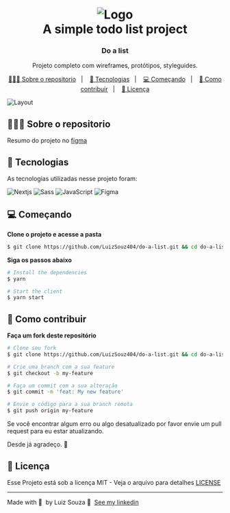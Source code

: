 <h1 align="center">
	<img alt="Logo" src="https://user-images.githubusercontent.com/79121809/147282904-e29a5c46-68bf-445a-9579-26f501ca5d9e.png" />
  <br>
  A simple todo list project
</h1>

<h3 align="center">
  Do a list
</h3>

<p align="center">Projeto completo com wireframes, protótipos, styleguides.</p>

<p align="center">
  <a href="#-sobre-o-repositorio">👨🏻‍💻 Sobre o repositorio</a>&nbsp;&nbsp;&nbsp;|&nbsp;&nbsp;&nbsp;
  <a href="#-tecnologias">🚀 Tecnologias</a>&nbsp;&nbsp;&nbsp;|&nbsp;&nbsp;&nbsp;
  <a href="#-começando">💻 Começando</a>&nbsp;&nbsp;&nbsp;|&nbsp;&nbsp;&nbsp;
  <a href="#-como-contribuir">🤔 Como contribuir</a>&nbsp;&nbsp;&nbsp;|&nbsp;&nbsp;&nbsp;
  <a href="#-licença">📝 Licença</a>
</p>

<img alt="Layout" src="https://user-images.githubusercontent.com/79121809/147284589-c36e70b1-c2fe-4298-a483-341baa97fd05.gif">

## 👨🏻‍💻 Sobre o repositorio

Resumo do projeto no [figma](https://www.figma.com/file/3AYA8xKfw3XJqQT6lyZmOX/Do-a-list?node-id=2%3A2)

## 🚀 Tecnologias

As tecnologias utilizadas nesse projeto foram:

![Nextjs](https://img.shields.io/badge/next.js-000000?style=for-the-badge&logo=nextdotjs&logoColor=white)
![Sass](https://img.shields.io/badge/Sass-CC6699?style=for-the-badge&logo=sass&logoColor=white)
![JavaScript](https://img.shields.io/badge/JavaScript-F7DF1E?style=for-the-badge&logo=javascript&logoColor=black)
![Figma](https://img.shields.io/badge/Figma-2C2C2C?style=for-the-badge&logo=figma&logoColor=white)

## 💻 Começando

**Clone o projeto e acesse a pasta**

```bash
$ git clone https://github.com/LuizSouz404/do-a-list.git && cd do-a-list
```

**Siga os passos abaixo**
```bash
# Install the dependencies
$ yarn

# Start the client
$ yarn start
```

## 🤔 Como contribuir

**Faça um fork deste repositório**

```bash
# Clone seu fork
$ git clone https://github.com/LuizSouz404/do-a-list.git && cd do-a-list

# Crie uma branch com a sua feature
$ git checkout -b my-feature

# Faça um commit com a sua alteração
$ git commit -m 'feat: My new feature'

# Envie o código para a sua branch remota
$ git push origin my-feature
```

Se você encontrar algum erro ou algo desatualizado por favor envie um pull request para eu estar atualizando.

Desde já agradeço. 🤝

## 📝 Licença

Esse Projeto está sob a licença MIT - Veja o arquivo para detalhes [LICENSE](LICENSE)

---

Made with 💜 &nbsp;by Luiz Souza 👋 &nbsp;[See my linkedin](https://www.linkedin.com/in/luiz-augusto-souza-21a568176/)
